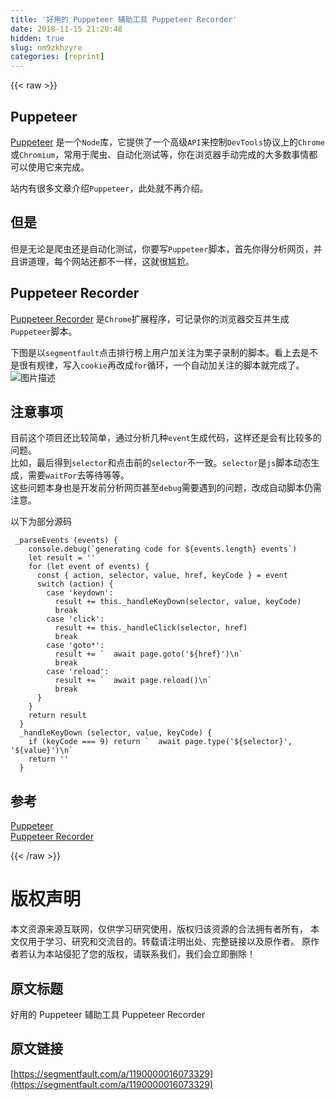 ```yaml
---
title: '好用的 Puppeteer 辅助工具 Puppeteer Recorder' 
date: 2018-11-15 21:20:48
hidden: true
slug: nm9zkhzyre
categories: [reprint]
---
```


{{< raw >}}
<h2>Puppeteer</h2><p><a href="https://github.com/GoogleChrome/puppeteer" rel="nofollow noreferrer">Puppeteer</a> &#x662F;&#x4E00;&#x4E2A;<code>Node</code>&#x5E93;&#xFF0C;&#x5B83;&#x63D0;&#x4F9B;&#x4E86;&#x4E00;&#x4E2A;&#x9AD8;&#x7EA7;<code>API</code>&#x6765;&#x63A7;&#x5236;<code>DevTools</code>&#x534F;&#x8BAE;&#x4E0A;&#x7684;<code>Chrome</code>&#x6216;<code>Chromium</code>&#xFF0C;&#x5E38;&#x7528;&#x4E8E;&#x722C;&#x866B;&#x3001;&#x81EA;&#x52A8;&#x5316;&#x6D4B;&#x8BD5;&#x7B49;&#xFF0C;&#x4F60;&#x5728;&#x6D4F;&#x89C8;&#x5668;&#x624B;&#x52A8;&#x5B8C;&#x6210;&#x7684;&#x5927;&#x591A;&#x6570;&#x4E8B;&#x60C5;&#x90FD;&#x53EF;&#x4EE5;&#x4F7F;&#x7528;&#x5B83;&#x6765;&#x5B8C;&#x6210;&#x3002;</p><p>&#x7AD9;&#x5185;&#x6709;&#x5F88;&#x591A;&#x6587;&#x7AE0;&#x4ECB;&#x7ECD;<code>Puppeteer</code>&#xFF0C;&#x6B64;&#x5904;&#x5C31;&#x4E0D;&#x518D;&#x4ECB;&#x7ECD;&#x3002;</p><h2>&#x4F46;&#x662F;</h2><p>&#x4F46;&#x662F;&#x65E0;&#x8BBA;&#x662F;&#x722C;&#x866B;&#x8FD8;&#x662F;&#x81EA;&#x52A8;&#x5316;&#x6D4B;&#x8BD5;&#xFF0C;&#x4F60;&#x8981;&#x5199;<code>Puppeteer</code>&#x811A;&#x672C;&#xFF0C;&#x9996;&#x5148;&#x4F60;&#x5F97;&#x5206;&#x6790;&#x7F51;&#x9875;&#xFF0C;&#x5E76;&#x4E14;&#x8BB2;&#x9053;&#x7406;&#xFF0C;&#x6BCF;&#x4E2A;&#x7F51;&#x7AD9;&#x8FD8;&#x90FD;&#x4E0D;&#x4E00;&#x6837;&#xFF0C;&#x8FD9;&#x5C31;&#x5F88;&#x5C34;&#x5C2C;&#x3002;</p><h2>Puppeteer Recorder</h2><p><a href="https://github.com/checkly/puppeteer-recorder" rel="nofollow noreferrer">Puppeteer Recorder</a> &#x662F;<code>Chrome</code>&#x6269;&#x5C55;&#x7A0B;&#x5E8F;&#xFF0C;&#x53EF;&#x8BB0;&#x5F55;&#x4F60;&#x7684;&#x6D4F;&#x89C8;&#x5668;&#x4EA4;&#x4E92;&#x5E76;&#x751F;&#x6210;<code>Puppeteer</code>&#x811A;&#x672C;&#x3002;</p><p>&#x4E0B;&#x56FE;&#x662F;&#x4EE5;<code>segmentfault</code>&#x70B9;&#x51FB;&#x6392;&#x884C;&#x699C;&#x4E0A;&#x7528;&#x6237;&#x52A0;&#x5173;&#x6CE8;&#x4E3A;&#x6817;&#x5B50;&#x5F55;&#x5236;&#x7684;&#x811A;&#x672C;&#x3002;&#x770B;&#x4E0A;&#x53BB;&#x662F;&#x4E0D;&#x662F;&#x5F88;&#x6709;&#x89C4;&#x5F8B;&#xFF0C;&#x5199;&#x5165;<code>cookie</code>&#x518D;&#x6539;&#x6210;<code>for</code>&#x5FAA;&#x73AF;&#xFF0C;&#x4E00;&#x4E2A;&#x81EA;&#x52A8;&#x52A0;&#x5173;&#x6CE8;&#x7684;&#x811A;&#x672C;&#x5C31;&#x5B8C;&#x6210;&#x4E86;&#x3002;<br><span class="img-wrap"><img data-src="/img/bVbfBou?w=364&amp;h=348" src="https://static.alili.tech/img/bVbfBou?w=364&amp;h=348" alt="&#x56FE;&#x7247;&#x63CF;&#x8FF0;" title="&#x56FE;&#x7247;&#x63CF;&#x8FF0;"></span></p><h2>&#x6CE8;&#x610F;&#x4E8B;&#x9879;</h2><p>&#x76EE;&#x524D;&#x8FD9;&#x4E2A;&#x9879;&#x76EE;&#x8FD8;&#x6BD4;&#x8F83;&#x7B80;&#x5355;&#xFF0C;&#x901A;&#x8FC7;&#x5206;&#x6790;&#x51E0;&#x79CD;<code>event</code>&#x751F;&#x6210;&#x4EE3;&#x7801;&#xFF0C;&#x8FD9;&#x6837;&#x8FD8;&#x662F;&#x4F1A;&#x6709;&#x6BD4;&#x8F83;&#x591A;&#x7684;&#x95EE;&#x9898;&#x3002;<br>&#x6BD4;&#x5982;&#xFF0C;&#x6700;&#x540E;&#x5F97;&#x5230;<code>selector</code>&#x548C;&#x70B9;&#x51FB;&#x524D;&#x7684;<code>selector</code>&#x4E0D;&#x4E00;&#x81F4;&#x3002;<code>selector</code>&#x662F;<code>js</code>&#x811A;&#x672C;&#x52A8;&#x6001;&#x751F;&#x6210;&#xFF0C;&#x9700;&#x8981;<code>waitFor</code>&#x53BB;&#x7B49;&#x5F85;&#x7B49;&#x7B49;&#x3002;<br>&#x8FD9;&#x4E9B;&#x95EE;&#x9898;&#x672C;&#x8EAB;&#x4E5F;&#x662F;&#x5F00;&#x53D1;&#x524D;&#x5206;&#x6790;&#x7F51;&#x9875;&#x751A;&#x81F3;<code>debug</code>&#x9700;&#x8981;&#x9047;&#x5230;&#x7684;&#x95EE;&#x9898;&#xFF0C;&#x6539;&#x6210;&#x81EA;&#x52A8;&#x811A;&#x672C;&#x4ECD;&#x9700;&#x6CE8;&#x610F;&#x3002;</p><p>&#x4EE5;&#x4E0B;&#x4E3A;&#x90E8;&#x5206;&#x6E90;&#x7801;</p><pre><code> _parseEvents (events) {
    console.debug(`generating code for ${events.length} events`)
    let result = &apos;&apos;
    for (let event of events) {
      const { action, selector, value, href, keyCode } = event
      switch (action) {
        case &apos;keydown&apos;:
          result += this._handleKeyDown(selector, value, keyCode)
          break
        case &apos;click&apos;:
          result += this._handleClick(selector, href)
          break
        case &apos;goto*&apos;:
          result += `  await page.goto(&apos;${href}&apos;)\n`
          break
        case &apos;reload&apos;:
          result += `  await page.reload()\n`
          break
      }
    }
    return result
  }
  _handleKeyDown (selector, value, keyCode) {
    if (keyCode === 9) return `  await page.type(&apos;${selector}&apos;, &apos;${value}&apos;)\n`
    return &apos;&apos;
  }</code></pre><h2>&#x53C2;&#x8003;</h2><p><a href="https://github.com/GoogleChrome/puppeteer" rel="nofollow noreferrer">Puppeteer</a><br><a href="https://github.com/checkly/puppeteer-recorder" rel="nofollow noreferrer">Puppeteer Recorder</a></p>
{{< /raw >}}

# 版权声明
本文资源来源互联网，仅供学习研究使用，版权归该资源的合法拥有者所有，
本文仅用于学习、研究和交流目的。转载请注明出处、完整链接以及原作者。
原作者若认为本站侵犯了您的版权，请联系我们，我们会立即删除！

## 原文标题
好用的 Puppeteer 辅助工具 Puppeteer Recorder

## 原文链接
[https://segmentfault.com/a/1190000016073329](https://segmentfault.com/a/1190000016073329)

